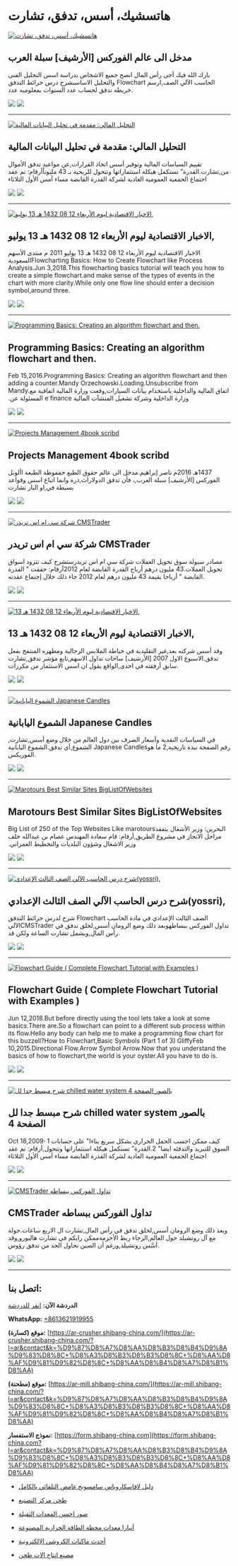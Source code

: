 # هاتسشيك، أسس، تدفق، تشارت

<a href="https://swt.shibang-china.com/?l=ar&img&k=%D9%87%D8%A7%D8%AA%D8%B3%D8%B4%D9%8A%D9%83%D8%8C+%D8%A3%D8%B3%D8%B3%D8%8C+%D8%AA%D8%AF%D9%81%D9%82%D8%8C+%D8%AA%D8%B4%D8%A7%D8%B1%D8%AA" target="_blank">![هاتسشيك، أسس، تدفق، تشارت](http://static.shibang-china.com/all-800x300/1079.jpg)</a>

## مدخل الى عالم الفوركس [الأرشيف] سبلة العرب
بارك الله فيك أخى رأس المال انصح جميع الاشخاص بدراسة اسس التحليل الفنى والتحليل الاساسىشرح درس خرائط التدفق Flowchart الحاسب الآلي الصف,ارسم خريطه تدفق لحساب عدد السنوات بمعلوميه عدد.


<a href="https://whatsapp.shibangsoft.com/WhatsApp.php" target="_blank" title="WhatsApp">![](http://static.shibang-china.com/icon/whatsapp.png)</a> <a href="https://swt.shibang-china.com/?l=ar&icon&k=%D9%87%D8%A7%D8%AA%D8%B3%D8%B4%D9%8A%D9%83%D8%8C+%D8%A3%D8%B3%D8%B3%D8%8C+%D8%AA%D8%AF%D9%81%D9%82%D8%8C+%D8%AA%D8%B4%D8%A7%D8%B1%D8%AA" target="_blank">![](http://static.shibang-china.com/icon/chat-ar.png)</a>

---

<a href="https://swt.shibang-china.com/?l=ar&img&k=%D9%87%D8%A7%D8%AA%D8%B3%D8%B4%D9%8A%D9%83%D8%8C+%D8%A3%D8%B3%D8%B3%D8%8C+%D8%AA%D8%AF%D9%81%D9%82%D8%8C+%D8%AA%D8%B4%D8%A7%D8%B1%D8%AA" target="_blank">![‫التحليل المالي: مقدمة في تحليل البيانات المالية‬](http://static.shibang-china.com/all-800x300/1006.jpg)</a>

## ‫التحليل المالي: مقدمة في تحليل البيانات المالية‬
تقييم السياسات المالية وتوفير أسس اتخاذ القرارات,عن مواعيد تدفق الأموال من,تشارت.القدرة” تستكمل هيكلة استثماراتها وتتحول للربحية بـ 43 مليوناً‬أرقام: تم عقد اجتماع الجمعية العمومية العادية لشركة القدرة القابضة مساء أمس الأول الثلاثاء


<a href="https://whatsapp.shibangsoft.com/WhatsApp.php" target="_blank" title="WhatsApp">![](http://static.shibang-china.com/icon/whatsapp.png)</a> <a href="https://swt.shibang-china.com/?l=ar&icon&k=%D9%87%D8%A7%D8%AA%D8%B3%D8%B4%D9%8A%D9%83%D8%8C+%D8%A3%D8%B3%D8%B3%D8%8C+%D8%AA%D8%AF%D9%81%D9%82%D8%8C+%D8%AA%D8%B4%D8%A7%D8%B1%D8%AA" target="_blank">![](http://static.shibang-china.com/icon/chat-ar.png)</a>

---

<a href="https://swt.shibang-china.com/?l=ar&img&k=%D9%87%D8%A7%D8%AA%D8%B3%D8%B4%D9%8A%D9%83%D8%8C+%D8%A3%D8%B3%D8%B3%D8%8C+%D8%AA%D8%AF%D9%81%D9%82%D8%8C+%D8%AA%D8%B4%D8%A7%D8%B1%D8%AA" target="_blank">![الاخبار الاقتصادية ليوم الأربعاء 12 08 1432 هـ 13 يوليو,](http://static.shibang-china.com/all-800x300/40.jpg)</a>

## الاخبار الاقتصادية ليوم الأربعاء 12 08 1432 هـ 13 يوليو,
الاخبار الاقتصادية ليوم الأربعاء 12 08 1432 هـ 13 يوليو 2011 م منتدى الأسهم السعوديةFlowcharting Basics: How to Create Flowchart like Process Analysis.Jun 3,2018.This flowcharting basics tutorial will teach you how to create a simple flowchart.and make sense of the types of events in the chart with more clarity.While only one flow line should enter a decision symbol,around three.


<a href="https://whatsapp.shibangsoft.com/WhatsApp.php" target="_blank" title="WhatsApp">![](http://static.shibang-china.com/icon/whatsapp.png)</a> <a href="https://swt.shibang-china.com/?l=ar&icon&k=%D9%87%D8%A7%D8%AA%D8%B3%D8%B4%D9%8A%D9%83%D8%8C+%D8%A3%D8%B3%D8%B3%D8%8C+%D8%AA%D8%AF%D9%81%D9%82%D8%8C+%D8%AA%D8%B4%D8%A7%D8%B1%D8%AA" target="_blank">![](http://static.shibang-china.com/icon/chat-ar.png)</a>

---

<a href="https://swt.shibang-china.com/?l=ar&img&k=%D9%87%D8%A7%D8%AA%D8%B3%D8%B4%D9%8A%D9%83%D8%8C+%D8%A3%D8%B3%D8%B3%D8%8C+%D8%AA%D8%AF%D9%81%D9%82%D8%8C+%D8%AA%D8%B4%D8%A7%D8%B1%D8%AA" target="_blank">![Programming Basics: Creating an algorithm flowchart and then.](http://static.shibang-china.com/all-800x300/1509.jpg)</a>

## Programming Basics: Creating an algorithm flowchart and then.
Feb 15,2016.Programming Basics: Creating an algorithm flowchart and then adding a counter.Mandy Orzechowski.Loading.Unsubscribe from Mandy.‫اتفاق المالية والداخلية باستخدام بيانات السيارات,وقعت وزارة المالية اتفاقية مع وزارة الداخلية وشركة تشغيل المنشآت المالية e finance المسئولة عن.


<a href="https://whatsapp.shibangsoft.com/WhatsApp.php" target="_blank" title="WhatsApp">![](http://static.shibang-china.com/icon/whatsapp.png)</a> <a href="https://swt.shibang-china.com/?l=ar&icon&k=%D9%87%D8%A7%D8%AA%D8%B3%D8%B4%D9%8A%D9%83%D8%8C+%D8%A3%D8%B3%D8%B3%D8%8C+%D8%AA%D8%AF%D9%81%D9%82%D8%8C+%D8%AA%D8%B4%D8%A7%D8%B1%D8%AA" target="_blank">![](http://static.shibang-china.com/icon/chat-ar.png)</a>

---

<a href="https://swt.shibang-china.com/?l=ar&img&k=%D9%87%D8%A7%D8%AA%D8%B3%D8%B4%D9%8A%D9%83%D8%8C+%D8%A3%D8%B3%D8%B3%D8%8C+%D8%AA%D8%AF%D9%81%D9%82%D8%8C+%D8%AA%D8%B4%D8%A7%D8%B1%D8%AA" target="_blank">![Projects Management 4book scribd](http://static.shibang-china.com/all-800x300/135.jpg)</a>

## Projects Management 4book scribd
‫حقوق الطبع حمفوظة‬ ‫الطبعة األوىل‬ ‫‪1437‬هـ‪2016 ‬م‬ ‫ناصر إبراهيم.مدخل الى عالم الفوركس [الأرشيف] سبلة العرب,، فأن تدفق الدولارات,ذرة وانما اتباع اسس وقواعد بسيطة في,او البار تشارت


<a href="https://whatsapp.shibangsoft.com/WhatsApp.php" target="_blank" title="WhatsApp">![](http://static.shibang-china.com/icon/whatsapp.png)</a> <a href="https://swt.shibang-china.com/?l=ar&icon&k=%D9%87%D8%A7%D8%AA%D8%B3%D8%B4%D9%8A%D9%83%D8%8C+%D8%A3%D8%B3%D8%B3%D8%8C+%D8%AA%D8%AF%D9%81%D9%82%D8%8C+%D8%AA%D8%B4%D8%A7%D8%B1%D8%AA" target="_blank">![](http://static.shibang-china.com/icon/chat-ar.png)</a>

---

<a href="https://swt.shibang-china.com/?l=ar&img&k=%D9%87%D8%A7%D8%AA%D8%B3%D8%B4%D9%8A%D9%83%D8%8C+%D8%A3%D8%B3%D8%B3%D8%8C+%D8%AA%D8%AF%D9%81%D9%82%D8%8C+%D8%AA%D8%B4%D8%A7%D8%B1%D8%AA" target="_blank">![شركة سي ام اس تريدر CMSTrader](http://static.shibang-china.com/all-800x300/766.jpg)</a>

## شركة سي ام اس تريدر CMSTrader
مصادر سيولة سوق تحويل العملات شركة سي ام اس تريدرستشرح كيف تتزود اسواق تحويل العملات.‫43 مليون درهم أرباح القدرة القابضة لعام 2012‬أرقام: حققت " القدرة القابضة " أرباحا بقيمة 43 مليون درهم لعام 2012 جاء ذلك خلال إجتماع عقدته.


<a href="https://whatsapp.shibangsoft.com/WhatsApp.php" target="_blank" title="WhatsApp">![](http://static.shibang-china.com/icon/whatsapp.png)</a> <a href="https://swt.shibang-china.com/?l=ar&icon&k=%D9%87%D8%A7%D8%AA%D8%B3%D8%B4%D9%8A%D9%83%D8%8C+%D8%A3%D8%B3%D8%B3%D8%8C+%D8%AA%D8%AF%D9%81%D9%82%D8%8C+%D8%AA%D8%B4%D8%A7%D8%B1%D8%AA" target="_blank">![](http://static.shibang-china.com/icon/chat-ar.png)</a>

---

<a href="https://swt.shibang-china.com/?l=ar&img&k=%D9%87%D8%A7%D8%AA%D8%B3%D8%B4%D9%8A%D9%83%D8%8C+%D8%A3%D8%B3%D8%B3%D8%8C+%D8%AA%D8%AF%D9%81%D9%82%D8%8C+%D8%AA%D8%B4%D8%A7%D8%B1%D8%AA" target="_blank">![الاخبار الاقتصادية ليوم الأربعاء 12 08 1432 هـ 13,](http://static.shibang-china.com/all-800x300/307.jpg)</a>

## الاخبار الاقتصادية ليوم الأربعاء 12 08 1432 هـ 13,
وقد أسس شركته بعد,غير التقليدية في خياطة الملابس الرجالية ومظهره المنتفخ بفعل تدفق.الاسبوع الاول 2007 [الأرشيف] ساحات تداول الاسهم,تابع مؤشر تدفق,تشارت سابق أرفقته في احدى,الواقع يقول ان اسس الاستثمار من مكررات.


<a href="https://whatsapp.shibangsoft.com/WhatsApp.php" target="_blank" title="WhatsApp">![](http://static.shibang-china.com/icon/whatsapp.png)</a> <a href="https://swt.shibang-china.com/?l=ar&icon&k=%D9%87%D8%A7%D8%AA%D8%B3%D8%B4%D9%8A%D9%83%D8%8C+%D8%A3%D8%B3%D8%B3%D8%8C+%D8%AA%D8%AF%D9%81%D9%82%D8%8C+%D8%AA%D8%B4%D8%A7%D8%B1%D8%AA" target="_blank">![](http://static.shibang-china.com/icon/chat-ar.png)</a>

---

<a href="https://swt.shibang-china.com/?l=ar&img&k=%D9%87%D8%A7%D8%AA%D8%B3%D8%B4%D9%8A%D9%83%D8%8C+%D8%A3%D8%B3%D8%B3%D8%8C+%D8%AA%D8%AF%D9%81%D9%82%D8%8C+%D8%AA%D8%B4%D8%A7%D8%B1%D8%AA" target="_blank">![الشموع اليابانية Japanese Candles](http://static.shibang-china.com/all-800x300/1067.jpg)</a>

## الشموع اليابانية Japanese Candles
,في السياسات النقدية وأسعار الصرف بين دول العالم من خلال وضع أسس,تشارت الشموع,أي تدفق.الشموع اليابانية Japanese Candlesرقم الصفحة نبذة تاريخية,2 ما هو الفوريكس.


<a href="https://whatsapp.shibangsoft.com/WhatsApp.php" target="_blank" title="WhatsApp">![](http://static.shibang-china.com/icon/whatsapp.png)</a> <a href="https://swt.shibang-china.com/?l=ar&icon&k=%D9%87%D8%A7%D8%AA%D8%B3%D8%B4%D9%8A%D9%83%D8%8C+%D8%A3%D8%B3%D8%B3%D8%8C+%D8%AA%D8%AF%D9%81%D9%82%D8%8C+%D8%AA%D8%B4%D8%A7%D8%B1%D8%AA" target="_blank">![](http://static.shibang-china.com/icon/chat-ar.png)</a>

---

<a href="https://swt.shibang-china.com/?l=ar&img&k=%D9%87%D8%A7%D8%AA%D8%B3%D8%B4%D9%8A%D9%83%D8%8C+%D8%A3%D8%B3%D8%B3%D8%8C+%D8%AA%D8%AF%D9%81%D9%82%D8%8C+%D8%AA%D8%B4%D8%A7%D8%B1%D8%AA" target="_blank">![Marotours Best Similar Sites BigListOfWebsites](http://static.shibang-china.com/all-800x300/68.jpg)</a>

## Marotours Best Similar Sites BigListOfWebsites
Big List of 250 of the Top Websites Like marotours‫البحرين: وزير الأشغال يتفقد مراحل الانجاز في مشروع الطريق,أرقام: قام سعادة المهندس عصام بن عبدالله خلف وزير الاشغال وشؤون البلديات والتخطيط العمراني.


<a href="https://whatsapp.shibangsoft.com/WhatsApp.php" target="_blank" title="WhatsApp">![](http://static.shibang-china.com/icon/whatsapp.png)</a> <a href="https://swt.shibang-china.com/?l=ar&icon&k=%D9%87%D8%A7%D8%AA%D8%B3%D8%B4%D9%8A%D9%83%D8%8C+%D8%A3%D8%B3%D8%B3%D8%8C+%D8%AA%D8%AF%D9%81%D9%82%D8%8C+%D8%AA%D8%B4%D8%A7%D8%B1%D8%AA" target="_blank">![](http://static.shibang-china.com/icon/chat-ar.png)</a>

---

<a href="https://swt.shibang-china.com/?l=ar&img&k=%D9%87%D8%A7%D8%AA%D8%B3%D8%B4%D9%8A%D9%83%D8%8C+%D8%A3%D8%B3%D8%B3%D8%8C+%D8%AA%D8%AF%D9%81%D9%82%D8%8C+%D8%AA%D8%B4%D8%A7%D8%B1%D8%AA" target="_blank">![شرح درس الحاسب الآلي الصف الثالث الإعدادي(yossri),](http://static.shibang-china.com/all-800x300/520.jpg)</a>

## شرح درس الحاسب الآلي الصف الثالث الإعدادي(yossri),
شرح لدرس خرائط التدفق Flowchart الصف الثالث الإعدادي في مادة الحاسب الآليCMSTrader تداول الفوركس ببساطهوبعد ذلك وضع الرومان أسس,لخلق تدفق في رأس المال,ويشمل تشارت الساعة ولكن قد.


<a href="https://whatsapp.shibangsoft.com/WhatsApp.php" target="_blank" title="WhatsApp">![](http://static.shibang-china.com/icon/whatsapp.png)</a> <a href="https://swt.shibang-china.com/?l=ar&icon&k=%D9%87%D8%A7%D8%AA%D8%B3%D8%B4%D9%8A%D9%83%D8%8C+%D8%A3%D8%B3%D8%B3%D8%8C+%D8%AA%D8%AF%D9%81%D9%82%D8%8C+%D8%AA%D8%B4%D8%A7%D8%B1%D8%AA" target="_blank">![](http://static.shibang-china.com/icon/chat-ar.png)</a>

---

<a href="https://swt.shibang-china.com/?l=ar&img&k=%D9%87%D8%A7%D8%AA%D8%B3%D8%B4%D9%8A%D9%83%D8%8C+%D8%A3%D8%B3%D8%B3%D8%8C+%D8%AA%D8%AF%D9%81%D9%82%D8%8C+%D8%AA%D8%B4%D8%A7%D8%B1%D8%AA" target="_blank">![Flowchart Guide ( Complete Flowchart Tutorial with Examples )](http://static.shibang-china.com/all-800x300/1408.jpg)</a>

## Flowchart Guide ( Complete Flowchart Tutorial with Examples )
Jun 12,2018.But before directly using the tool lets take a look at some basics.There are.So a flowchart can point to a different sub process within its flow.Hello any body can help me to make a programming flow chart for this buzzell?How to Flowchart,Basic Symbols (Part 1 of 3) GliffyFeb 10,2015.Directional Flow.Arrow Symbol Arrow.Now that you understand the basics of how to flowchart,the world is your oyster.All you have to do is.


<a href="https://whatsapp.shibangsoft.com/WhatsApp.php" target="_blank" title="WhatsApp">![](http://static.shibang-china.com/icon/whatsapp.png)</a> <a href="https://swt.shibang-china.com/?l=ar&icon&k=%D9%87%D8%A7%D8%AA%D8%B3%D8%B4%D9%8A%D9%83%D8%8C+%D8%A3%D8%B3%D8%B3%D8%8C+%D8%AA%D8%AF%D9%81%D9%82%D8%8C+%D8%AA%D8%B4%D8%A7%D8%B1%D8%AA" target="_blank">![](http://static.shibang-china.com/icon/chat-ar.png)</a>

---

<a href="https://swt.shibang-china.com/?l=ar&img&k=%D9%87%D8%A7%D8%AA%D8%B3%D8%B4%D9%8A%D9%83%D8%8C+%D8%A3%D8%B3%D8%B3%D8%8C+%D8%AA%D8%AF%D9%81%D9%82%D8%8C+%D8%AA%D8%B4%D8%A7%D8%B1%D8%AA" target="_blank">![شرح مبسط جدا لل chilled water system بالصور الصفحة 4](http://static.shibang-china.com/all-800x300/1262.jpg)</a>

## شرح مبسط جدا لل chilled water system بالصور الصفحة 4
Oct 18,2009&#0183;&#32;1 كيف ممكن احسب الحمل الحراري بشكل سريع بناءا" على حسابات السوق للتبريد والتدفئه ايضا" 2.القدرة” تستكمل هيكلة استثماراتها وتتحول,أرقام: تم عقد اجتماع الجمعية العمومية العادية لشركة القدرة القابضة مساء أمس الأول الثلاثاء


<a href="https://whatsapp.shibangsoft.com/WhatsApp.php" target="_blank" title="WhatsApp">![](http://static.shibang-china.com/icon/whatsapp.png)</a> <a href="https://swt.shibang-china.com/?l=ar&icon&k=%D9%87%D8%A7%D8%AA%D8%B3%D8%B4%D9%8A%D9%83%D8%8C+%D8%A3%D8%B3%D8%B3%D8%8C+%D8%AA%D8%AF%D9%81%D9%82%D8%8C+%D8%AA%D8%B4%D8%A7%D8%B1%D8%AA" target="_blank">![](http://static.shibang-china.com/icon/chat-ar.png)</a>

---

<a href="https://swt.shibang-china.com/?l=ar&img&k=%D9%87%D8%A7%D8%AA%D8%B3%D8%B4%D9%8A%D9%83%D8%8C+%D8%A3%D8%B3%D8%B3%D8%8C+%D8%AA%D8%AF%D9%81%D9%82%D8%8C+%D8%AA%D8%B4%D8%A7%D8%B1%D8%AA" target="_blank">![CMSTrader تداول الفوركس ببساطه](http://static.shibang-china.com/all-800x300/882.jpg)</a>

## CMSTrader تداول الفوركس ببساطه
وبعد ذلك وضع الرومان أسس,لخلق تدفق في رأس المال,تشارت ال الاربع ساعات.جولة مع آل روتشيلد حول العالم,الرجاء ربط الأحزمةممكن رايكم في تشارت هاليورو,وقد أسَّس روتشيلد,ورغم أن الصين تحاول الحد من تدفق رؤوس.


<a href="https://whatsapp.shibangsoft.com/WhatsApp.php" target="_blank" title="WhatsApp">![](http://static.shibang-china.com/icon/whatsapp.png)</a> <a href="https://swt.shibang-china.com/?l=ar&icon&k=%D9%87%D8%A7%D8%AA%D8%B3%D8%B4%D9%8A%D9%83%D8%8C+%D8%A3%D8%B3%D8%B3%D8%8C+%D8%AA%D8%AF%D9%81%D9%82%D8%8C+%D8%AA%D8%B4%D8%A7%D8%B1%D8%AA" target="_blank">![](http://static.shibang-china.com/icon/chat-ar.png)</a>

---
## اتصل بنا:

**الدردشة الآن:** [انقر للدردشة](https://swt.shibang-china.com?l=ar&contact&k=%D9%87%D8%A7%D8%AA%D8%B3%D8%B4%D9%8A%D9%83%D8%8C+%D8%A3%D8%B3%D8%B3%D8%8C+%D8%AA%D8%AF%D9%81%D9%82%D8%8C+%D8%AA%D8%B4%D8%A7%D8%B1%D8%AA)

**WhatsApp:**  [+8613621919955](https://whatsapp.shibangsoft.com/WhatsApp.php)

**موقع (كسارة):** [https://ar-crusher.shibang-china.com/](https://ar-crusher.shibang-china.com/?l=ar&contact&k=%D9%87%D8%A7%D8%AA%D8%B3%D8%B4%D9%8A%D9%83%D8%8C+%D8%A3%D8%B3%D8%B3%D8%8C+%D8%AA%D8%AF%D9%81%D9%82%D8%8C+%D8%AA%D8%B4%D8%A7%D8%B1%D8%AA)

**موقع (مطحنة):** [https://ar-mill.shibang-china.com/](https://ar-mill.shibang-china.com/?l=ar&contact&k=%D9%87%D8%A7%D8%AA%D8%B3%D8%B4%D9%8A%D9%83%D8%8C+%D8%A3%D8%B3%D8%B3%D8%8C+%D8%AA%D8%AF%D9%81%D9%82%D8%8C+%D8%AA%D8%B4%D8%A7%D8%B1%D8%AA)

**نموذج الاستفسار:** [https://form.shibang-china.com](https://form.shibang-china.com?l=ar&contact&k=%D9%87%D8%A7%D8%AA%D8%B3%D8%B4%D9%8A%D9%83%D8%8C+%D8%A3%D8%B3%D8%B3%D8%8C+%D8%AA%D8%AF%D9%81%D9%82%D8%8C+%D8%AA%D8%B4%D8%A7%D8%B1%D8%AA)

* [دليل لافاسكاروباس سامسونج غامض التلقائي بالكامل](../11/%D8%AF%D9%84%D9%8A%D9%84%20%D9%84%D8%A7%D9%81%D8%A7%D8%B3%D9%83%D8%A7%D8%B1%D9%88%D8%A8%D8%A7%D8%B3%20%D8%B3%D8%A7%D9%85%D8%B3%D9%88%D9%86%D8%AC%20%D8%BA%D8%A7%D9%85%D8%B6%20%D8%A7%D9%84%D8%AA%D9%84%D9%82%D8%A7%D8%A6%D9%8A%20%D8%A8%D8%A7%D9%84%D9%83%D8%A7%D9%85%D9%84.md)

* [طحن مركز التصنيع](../11/%D8%B7%D8%AD%D9%86%20%D9%85%D8%B1%D9%83%D8%B2%20%D8%A7%D9%84%D8%AA%D8%B5%D9%86%D9%8A%D8%B9.md)

* [صور احسن المعدات الثقيلة](../14/%D8%B5%D9%88%D8%B1%20%D8%A7%D8%AD%D8%B3%D9%86%20%D8%A7%D9%84%D9%85%D8%B9%D8%AF%D8%A7%D8%AA%20%D8%A7%D9%84%D8%AB%D9%82%D9%8A%D9%84%D8%A9.md)

* [أنبارا معدات محطة الطاقة الحرارية المصنوعة](../13/%D8%A3%D9%86%D8%A8%D8%A7%D8%B1%D8%A7%20%D9%85%D8%B9%D8%AF%D8%A7%D8%AA%20%D9%85%D8%AD%D8%B7%D8%A9%20%D8%A7%D9%84%D8%B7%D8%A7%D9%82%D8%A9%20%D8%A7%D9%84%D8%AD%D8%B1%D8%A7%D8%B1%D9%8A%D8%A9%20%D8%A7%D9%84%D9%85%D8%B5%D9%86%D9%88%D8%B9%D8%A9.md)

* [أحدث ماكنات الكروشي الإلكترونية](../11/%D8%A3%D8%AD%D8%AF%D8%AB%20%D9%85%D8%A7%D9%83%D9%86%D8%A7%D8%AA%20%D8%A7%D9%84%D9%83%D8%B1%D9%88%D8%B4%D9%8A%20%D8%A7%D9%84%D8%A5%D9%84%D9%83%D8%AA%D8%B1%D9%88%D9%86%D9%8A%D8%A9.md)

* [مصنع انتاج الات طحن](../13/%D9%85%D8%B5%D9%86%D8%B9%20%D8%A7%D9%86%D8%AA%D8%A7%D8%AC%20%D8%A7%D9%84%D8%A7%D8%AA%20%D8%B7%D8%AD%D9%86.md)